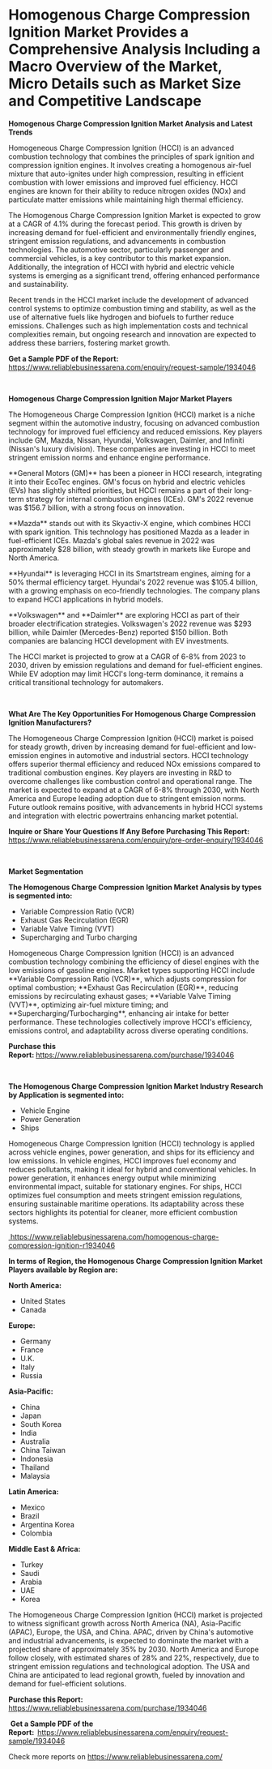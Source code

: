 <p><h1>Homogenous Charge Compression Ignition Market Provides a Comprehensive Analysis Including a Macro Overview of the Market, Micro Details such as Market Size and Competitive Landscape</h1></p><p><strong>Homogenous Charge Compression Ignition Market Analysis and Latest Trends</strong></p>
<p><p>Homogeneous Charge Compression Ignition (HCCI) is an advanced combustion technology that combines the principles of spark ignition and compression ignition engines. It involves creating a homogenous air-fuel mixture that auto-ignites under high compression, resulting in efficient combustion with lower emissions and improved fuel efficiency. HCCI engines are known for their ability to reduce nitrogen oxides (NOx) and particulate matter emissions while maintaining high thermal efficiency.</p><p>The Homogenous Charge Compression Ignition Market is expected to grow at a CAGR of 4.1% during the forecast period. This growth is driven by increasing demand for fuel-efficient and environmentally friendly engines, stringent emission regulations, and advancements in combustion technologies. The automotive sector, particularly passenger and commercial vehicles, is a key contributor to this market expansion. Additionally, the integration of HCCI with hybrid and electric vehicle systems is emerging as a significant trend, offering enhanced performance and sustainability.</p><p>Recent trends in the HCCI market include the development of advanced control systems to optimize combustion timing and stability, as well as the use of alternative fuels like hydrogen and biofuels to further reduce emissions. Challenges such as high implementation costs and technical complexities remain, but ongoing research and innovation are expected to address these barriers, fostering market growth.</p></p>
<p><strong>Get a Sample PDF of the Report:&nbsp;</strong> <a href="https://www.reliablebusinessarena.com/enquiry/request-sample/1934046?utm_campaign=1420&utm_medium=2&utm_source=Github&utm_content=ia&utm_term=22012025&utm_id=homogenous-charge-compression-ignition">https://www.reliablebusinessarena.com/enquiry/request-sample/1934046</a></p>
<p>&nbsp;</p>
<p><strong>Homogenous Charge Compression Ignition Major Market Players</strong></p>
<p><p>The Homogeneous Charge Compression Ignition (HCCI) market is a niche segment within the automotive industry, focusing on advanced combustion technology for improved fuel efficiency and reduced emissions. Key players include GM, Mazda, Nissan, Hyundai, Volkswagen, Daimler, and Infiniti (Nissan's luxury division). These companies are investing in HCCI to meet stringent emission norms and enhance engine performance.</p><p>**General Motors (GM)** has been a pioneer in HCCI research, integrating it into their EcoTec engines. GM's focus on hybrid and electric vehicles (EVs) has slightly shifted priorities, but HCCI remains a part of their long-term strategy for internal combustion engines (ICEs). GM's 2022 revenue was $156.7 billion, with a strong focus on innovation.</p><p>**Mazda** stands out with its Skyactiv-X engine, which combines HCCI with spark ignition. This technology has positioned Mazda as a leader in fuel-efficient ICEs. Mazda's global sales revenue in 2022 was approximately $28 billion, with steady growth in markets like Europe and North America.</p><p>**Hyundai** is leveraging HCCI in its Smartstream engines, aiming for a 50% thermal efficiency target. Hyundai's 2022 revenue was $105.4 billion, with a growing emphasis on eco-friendly technologies. The company plans to expand HCCI applications in hybrid models.</p><p>**Volkswagen** and **Daimler** are exploring HCCI as part of their broader electrification strategies. Volkswagen's 2022 revenue was $293 billion, while Daimler (Mercedes-Benz) reported $150 billion. Both companies are balancing HCCI development with EV investments.</p><p>The HCCI market is projected to grow at a CAGR of 6-8% from 2023 to 2030, driven by emission regulations and demand for fuel-efficient engines. While EV adoption may limit HCCI's long-term dominance, it remains a critical transitional technology for automakers.</p></p>
<p>&nbsp;</p>
<p><strong>What Are The Key Opportunities For Homogenous Charge Compression Ignition Manufacturers?</strong></p>
<p><p>The Homogeneous Charge Compression Ignition (HCCI) market is poised for steady growth, driven by increasing demand for fuel-efficient and low-emission engines in automotive and industrial sectors. HCCI technology offers superior thermal efficiency and reduced NOx emissions compared to traditional combustion engines. Key players are investing in R&D to overcome challenges like combustion control and operational range. The market is expected to expand at a CAGR of 6-8% through 2030, with North America and Europe leading adoption due to stringent emission norms. Future outlook remains positive, with advancements in hybrid HCCI systems and integration with electric powertrains enhancing market potential.</p></p>
<p><strong>Inquire or Share Your Questions If Any Before Purchasing This Report:</strong> <a href="https://www.reliablebusinessarena.com/enquiry/pre-order-enquiry/1934046?utm_campaign=1420&utm_medium=2&utm_source=Github&utm_content=ia&utm_term=22012025&utm_id=homogenous-charge-compression-ignition">https://www.reliablebusinessarena.com/enquiry/pre-order-enquiry/1934046</a></p>
<p>&nbsp;</p>
<p><strong>Market Segmentation</strong></p>
<p><strong>The Homogenous Charge Compression Ignition Market Analysis by types is segmented into:</strong></p>
<p><ul><li>Variable Compression Ratio (VCR)</li><li>Exhaust Gas Recirculation (EGR)</li><li>Variable Valve Timing (VVT)</li><li>Supercharging and Turbo charging</li></ul></p>
<p><p>Homogeneous Charge Compression Ignition (HCCI) is an advanced combustion technology combining the efficiency of diesel engines with the low emissions of gasoline engines. Market types supporting HCCI include **Variable Compression Ratio (VCR)**, which adjusts compression for optimal combustion; **Exhaust Gas Recirculation (EGR)**, reducing emissions by recirculating exhaust gases; **Variable Valve Timing (VVT)**, optimizing air-fuel mixture timing; and **Supercharging/Turbocharging**, enhancing air intake for better performance. These technologies collectively improve HCCI's efficiency, emissions control, and adaptability across diverse operating conditions.</p></p>
<p><strong>Purchase this Report:&nbsp;</strong><a href="https://www.reliablebusinessarena.com/purchase/1934046?utm_campaign=1420&utm_medium=2&utm_source=Github&utm_content=ia&utm_term=22012025&utm_id=homogenous-charge-compression-ignition">https://www.reliablebusinessarena.com/purchase/1934046</a></p>
<p>&nbsp;</p>
<p><strong>The Homogenous Charge Compression Ignition Market Industry Research by Application is segmented into:</strong></p>
<p><ul><li>Vehicle Engine</li><li>Power Generation</li><li>Ships</li></ul></p>
<p><p>Homogeneous Charge Compression Ignition (HCCI) technology is applied across vehicle engines, power generation, and ships for its efficiency and low emissions. In vehicle engines, HCCI improves fuel economy and reduces pollutants, making it ideal for hybrid and conventional vehicles. In power generation, it enhances energy output while minimizing environmental impact, suitable for stationary engines. For ships, HCCI optimizes fuel consumption and meets stringent emission regulations, ensuring sustainable maritime operations. Its adaptability across these sectors highlights its potential for cleaner, more efficient combustion systems.</p></p>
<p><a href="https://www.reliablebusinessarena.com/homogenous-charge-compression-ignition-r1934046?utm_campaign=1420&utm_medium=2&utm_source=Github&utm_content=ia&utm_term=22012025&utm_id=homogenous-charge-compression-ignition">&nbsp;https://www.reliablebusinessarena.com/homogenous-charge-compression-ignition-r1934046</a></p>
<p><strong>In terms of Region, the Homogenous Charge Compression Ignition Market Players available by Region are:</strong></p>
<p>
    <p> <strong> North America: </strong>
        <ul>
            <li>United States</li>
            <li>Canada</li>
        </ul>
        </p> 
    <p> <strong> Europe: </strong>
        <ul>
            <li>Germany</li>
            <li>France</li>
            <li>U.K.</li>
            <li>Italy</li>
            <li>Russia</li>
        </ul>
        </p> 
    <p> <strong> Asia-Pacific: </strong>
        <ul>
            <li>China</li>
            <li>Japan</li>
            <li>South Korea</li>
            <li>India</li>
            <li>Australia</li>
            <li>China Taiwan</li>
            <li>Indonesia</li>
            <li>Thailand</li>
            <li>Malaysia</li>
        </ul>
        </p> 
    <p> <strong> Latin America: </strong>
        <ul>
            <li>Mexico</li>
            <li>Brazil</li>
            <li>Argentina Korea</li>
            <li>Colombia</li>
        </ul>
        </p> 
    <p> <strong> Middle East & Africa: </strong>
        <ul>
            <li>Turkey</li>
            <li>Saudi</li>
            <li>Arabia</li>
            <li>UAE</li>
            <li>Korea</li>
        </ul>
    </p>
    </p>
<p><p>The Homogeneous Charge Compression Ignition (HCCI) market is projected to witness significant growth across North America (NA), Asia-Pacific (APAC), Europe, the USA, and China. APAC, driven by China's automotive and industrial advancements, is expected to dominate the market with a projected share of approximately 35% by 2030. North America and Europe follow closely, with estimated shares of 28% and 22%, respectively, due to stringent emission regulations and technological adoption. The USA and China are anticipated to lead regional growth, fueled by innovation and demand for fuel-efficient solutions.</p></p>
<p><strong>Purchase this Report: </strong><a href="https://www.reliablebusinessarena.com/purchase/1934046?utm_campaign=1420&utm_medium=2&utm_source=Github&utm_content=ia&utm_term=22012025&utm_id=homogenous-charge-compression-ignition">https://www.reliablebusinessarena.com/purchase/1934046</a></p>
<p>&nbsp;<strong>Get a Sample PDF of the Report:&nbsp;&nbsp;</strong><a href="https://www.reliablebusinessarena.com/enquiry/request-sample/1934046?utm_campaign=1420&utm_medium=2&utm_source=Github&utm_content=ia&utm_term=22012025&utm_id=homogenous-charge-compression-ignition">https://www.reliablebusinessarena.com/enquiry/request-sample/1934046</a></p>
<p><strong></strong></p>
<p>Check more reports on <a href="https://www.reliablebusinessarena.com/?utm_campaign=1420&utm_medium=2&utm_source=Github&utm_content=ia&utm_term=22012025&utm_id=homogenous-charge-compression-ignition">https://www.reliablebusinessarena.com/</a></p>
